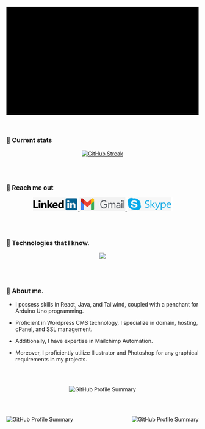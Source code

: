 <p align="center">
  <a href="https://git.io/streak-stats">
    <img src="https://raw.githubusercontent.com/MdRakibul-Hasan/MdRakibul-Hasan/main/images/github%20cover%20final.gif" alt="GitHub Streak" />
  </a>
</p>
<br>

### 📘 Current stats
<p align="center">
  <a href="https://git.io/streak-stats">
    <img src="https://github-readme-streak-stats.herokuapp.com?user=MdRakibul-Hasan&theme=github-dark-blue" alt="GitHub Streak" />
  </a>
</p>
<br><br>



<!-- [![GitHub Trends SVG](https://api.githubtrends.io/user/svg/MdRakibul-Hasan/repos?time_range=six_months&theme=dark)](https://githubtrends.io) -->
### 📘 Reach me out
<p align="center">
  <a href="https://www.linkedin.com/in/wordpress-web-developer-remote/">
    <img src="https://raw.githubusercontent.com/MdRakibul-Hasan/MdRakibul-Hasan/main/images/link%20din.jpg" alt="LinkedIn" width="120px" height="35px">
  </a>
  <a href="mailto:rakibulhassan847@gmail.com">
    <img src="https://raw.githubusercontent.com/MdRakibul-Hasan/MdRakibul-Hasan/main/images/gmail.jpg" alt="Email" width="120px" height="35px">
  </a>
   <a href="skype:rakibulhassan847?chat">
    <img src="https://raw.githubusercontent.com/MdRakibul-Hasan/MdRakibul-Hasan/main/images/skype.jpg" alt="skype:rakibulhassan847" width="120px" height="35px">
  </a>
</p>

<br><br>




### 📘 Technologies that I know.
<p align="center">
  <a>
    <img src="https://skillicons.dev/icons?i=js,arduino,c,cpp,css,firebase,git,github,html,ai,figma,linkedin,mongodb,ps,react,vercel,vite,vscode,wordpress,nodejs,nextjs,&theme=light" />
  </a>
</p>

<br><br>
### 📘 About me.

- I possess skills in React, Java, and Tailwind, coupled with a penchant for Arduino Uno programming.

- Proficient in Wordpress CMS technology, I specialize in domain, hosting, cPanel, and SSL management. 

- Additionally, I have expertise in Mailchimp Automation. 

- Moreover, I proficiently utilize Illustrator and Photoshop for any graphical requirements in my projects.

<br><br>
<p align="center">
<img src="https://github-profile-summary-cards.vercel.app/api/cards/profile-details?username=MdRakibul-Hasan&theme=dark" alt="GitHub Profile Summary" />

</p>


<br><br>

<p align="center">
<div style="display: flex; justify-content: space-between;">
    <img src="https://github-profile-summary-cards.vercel.app/api/cards/repos-per-language?username=MdRakibul-Hasan&theme=dark" alt="GitHub Profile Summary" />
    <img src="https://github-profile-summary-cards.vercel.app/api/cards/most-commit-language?username=MdRakibul-Hasan&theme=dark" alt="GitHub Profile Summary" />
</div>

</p>

